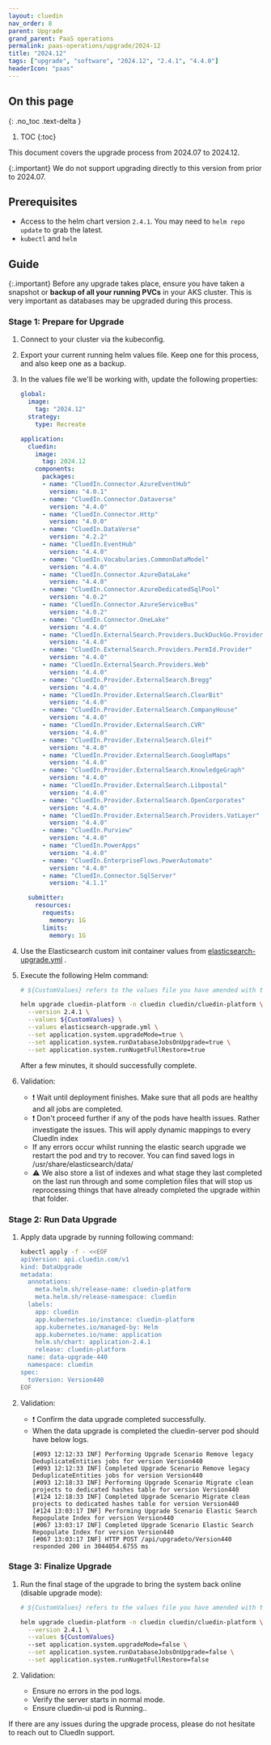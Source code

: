 ```yaml
---
layout: cluedin
nav_order: 8
parent: Upgrade
grand_parent: PaaS operations
permalink: paas-operations/upgrade/2024-12
title: "2024.12"
tags: ["upgrade", "software", "2024.12", "2.4.1", "4.4.0"]
headerIcon: "paas"
---
```

## On this page
{: .no_toc .text-delta }
1. TOC
{:toc}

This document covers the upgrade process from 2024.07 to 2024.12.

{:.important}
We do not support upgrading directly to this version from prior to 2024.07.

## Prerequisites
- Access to the helm chart version `2.4.1`. You may need to `helm repo update` to grab the latest.
- `kubectl` and `helm`

## Guide

{:.important}
Before any upgrade takes place, ensure you have taken a snapshot or **backup of all your running PVCs** in your AKS cluster. This is very important as databases may be upgraded during this process.

### Stage 1: Prepare for Upgrade

  1. Connect to your cluster via the kubeconfig.
  1. Export your current running helm values file. Keep one for this process, and also keep one as a backup.
  1. In the values file we'll be working with, update the following properties:

        ```yaml
        global:
          image:
            tag: "2024.12"
          strategy:
            type: Recreate

        application:
          cluedin:
            image:
              tag: 2024.12
            components:
              packages:
              - name: "CluedIn.Connector.AzureEventHub"
                version: "4.0.1"
              - name: "CluedIn.Connector.Dataverse"
                version: "4.4.0"
              - name: "CluedIn.Connector.Http"
                version: "4.0.0"
              - name: "CluedIn.DataVerse"
                version: "4.2.2"
              - name: "CluedIn.EventHub"
                version: "4.4.0"
              - name: "CluedIn.Vocabularies.CommonDataModel"
                version: "4.4.0"
              - name: "CluedIn.Connector.AzureDataLake"
                version: "4.4.0"
              - name: "CluedIn.Connector.AzureDedicatedSqlPool"
                version: "4.0.2"
              - name: "CluedIn.Connector.AzureServiceBus"
                version: "4.0.2"
              - name: "CluedIn.Connector.OneLake"
                version: "4.4.0"
              - name: "CluedIn.ExternalSearch.Providers.DuckDuckGo.Provider"
                version: "4.4.0"
              - name: "CluedIn.ExternalSearch.Providers.PermId.Provider"
                version: "4.4.0"
              - name: "CluedIn.ExternalSearch.Providers.Web"
                version: "4.4.0"
              - name: "CluedIn.Provider.ExternalSearch.Bregg"
                version: "4.4.0"
              - name: "CluedIn.Provider.ExternalSearch.ClearBit"
                version: "4.4.0"
              - name: "CluedIn.Provider.ExternalSearch.CompanyHouse"
                version: "4.4.0"
              - name: "CluedIn.Provider.ExternalSearch.CVR"
                version: "4.4.0"
              - name: "CluedIn.Provider.ExternalSearch.Gleif"
                version: "4.4.0"
              - name: "CluedIn.Provider.ExternalSearch.GoogleMaps"
                version: "4.4.0"
              - name: "CluedIn.Provider.ExternalSearch.KnowledgeGraph"
                version: "4.4.0"
              - name: "CluedIn.Provider.ExternalSearch.Libpostal"
                version: "4.4.0"
              - name: "CluedIn.Provider.ExternalSearch.OpenCorporates"
                version: "4.4.0"
              - name: "CluedIn.Provider.ExternalSearch.Providers.VatLayer"
                version: "4.4.0"
              - name: "CluedIn.Purview"
                version: "4.4.0"
              - name: "CluedIn.PowerApps"
                version: "4.4.0"
              - name: "CluedIn.EnterpriseFlows.PowerAutomate"
                version: "4.4.0"
              - name: "CluedIn.Connector.SqlServer"
                version: "4.1.1"

          submitter:
            resources:
              requests:
                memory: 1G
              limits:
                memory: 1G

        ```

  1. Use the Elasticsearch custom init container values from [elasticsearch-upgrade.yml](../../../assets/other/elasticsearch-upgrade.yml) .


  1. Execute the following Helm command:
        ```bash
        # ${CustomValues} refers to the values file you have amended with the above changes. Please type the full path here.

        helm upgrade cluedin-platform -n cluedin cluedin/cluedin-platform \
          --version 2.4.1 \
          --values ${CustomValues} \
          --values elasticsearch-upgrade.yml \
          --set application.system.upgradeMode=true \
          --set application.system.runDatabaseJobsOnUpgrade=true \
          --set application.system.runNugetFullRestore=true

        ```
        After a few minutes, it should successfully complete.

  1. Validation:

      - ❗ Wait until deployment finishes. Make sure that all pods are healthy and all jobs are completed.
      - ❗ Don't proceed further if any of the pods have health issues. Rather investigate the issues.
        This will apply dynamic mappings to every CluedIn index
      - If any errors occur whilst running the elastic search upgrade we restart the pod and try to recover.
        You can find saved logs in /usr/share/elasticsearch/data/
      - ⚠ We also store a list of indexes and what stage they last completed on the last run through and some completion files that will stop us reprocessing things that have already completed the upgrade within that folder.

### Stage 2: Run Data Upgrade

  1. Apply data upgrade by running following command:
      ```bash
      kubectl apply -f - <<EOF
      apiVersion: api.cluedin.com/v1
      kind: DataUpgrade
      metadata:
        annotations:
          meta.helm.sh/release-name: cluedin-platform
          meta.helm.sh/release-namespace: cluedin
        labels:
          app: cluedin
          app.kubernetes.io/instance: cluedin-platform
          app.kubernetes.io/managed-by: Helm
          app.kubernetes.io/name: application
          helm.sh/chart: application-2.4.1
          release: cluedin-platform
        name: data-upgrade-440
        namespace: cluedin
      spec:
        toVersion: Version440
      EOF
      ```

  1. Validation:

      - ❗ Confirm the data upgrade completed successfully.
      -   When the data upgrade is completed the cluedin-server pod should have below logs.
          ```
          [#093 12:12:33 INF] Performing Upgrade Scenario Remove legacy DeduplicateEntities jobs for version Version440
          [#093 12:12:33 INF] Completed Upgrade Scenario Remove legacy DeduplicateEntities jobs for version Version440
          [#093 12:18:33 INF] Performing Upgrade Scenario Migrate clean projects to dedicated hashes table for version Version440
          [#124 12:18:33 INF] Completed Upgrade Scenario Migrate clean projects to dedicated hashes table for version Version440
          [#124 13:03:17 INF] Performing Upgrade Scenario Elastic Search Repopulate Index for version Version440
          [#067 13:03:17 INF] Completed Upgrade Scenario Elastic Search Repopulate Index for version Version440
          [#067 13:03:17 INF] HTTP POST /api/upgradeto/Version440 responded 200 in 3044054.6755 ms
          ```

### Stage 3: Finalize Upgrade

1. Run the final stage of the upgrade to bring the system back online (disable upgrade mode):

    ```bash
    # ${CustomValues} refers to the values file you have amended with the above changes. Please type the full path here.

    helm upgrade cluedin-platform -n cluedin cluedin/cluedin-platform \
      --version 2.4.1 \
      --values ${CustomValues}
      --set application.system.upgradeMode=false \
      --set application.system.runDatabaseJobsOnUpgrade=false \
      --set application.system.runNugetFullRestore=false
    ```

1. Validation:
    - Ensure no errors in the pod logs.
    - Verify the server starts in normal mode.
    - Ensure cluedin-ui pod is Running..


If there are any issues during the upgrade process, please do not hesitate to reach out to CluedIn support.